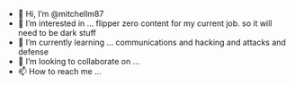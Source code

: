 - 👋 Hi, I’m @mitchellm87
- 👀 I’m interested in ... flipper zero content for my current job. so it will need to be dark stuff
- 🌱 I’m currently learning ... communications and hacking and attacks and defense
- 💞️ I’m looking to collaborate on ...
- 📫 How to reach me ...

<!---
mitchellm87/mitchellm87 is a ✨ special ✨ repository because its `README.md` (this file) appears on your GitHub profile.
You can click the Preview link to take a look at your changes.
--->
